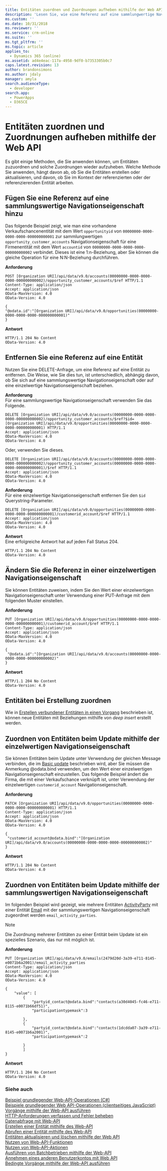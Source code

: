 ```yaml
---
title: Entitäten zuordnen und Zuordnungen aufheben mithilfe der Web API (Common Data Service für Apps) | Microsoft Docs
description: 'Lesen Sie, wie eine Referenz auf eine sammlungwertige Navigationseigenschaft hinzuzufügen, eine Referenz zu entfernen und eine vorhandene Referenz mithilfe der Web-API zu ändern.'
ms.custom: ''
ms.date: 10/31/2018
ms.reviewer: ''
ms.service: crm-online
ms.suite: ''
ms.tgt_pltfrm: ''
ms.topic: article
applies_to:
  - Dynamics 365 (online)
ms.assetid: ad4e4eac-117a-4958-9df0-b7353305b0c7
caps.latest.revision: 13
author: brandonsimons
ms.author: jdaly
manager: amyla
search.audienceType:
  - developer
search.app:
  - PowerApps
  - D365CE
---
```

# <a name="associate-and-disassociate-entities-using-the-web-api"></a>Entitäten zuordnen und Zuordnungen aufheben mithilfe der Web API

Es gibt einige Methoden, die Sie anwenden können, um Entitäten zuzuordnen und solche Zuordnungen wieder aufzuheben. Welche Methode Sie anwenden, hängt davon ab, ob Sie die Entitäten erstellen oder aktualisieren, und davon, ob Sie im Kontext der referenzierten oder der referenzierenden Entität arbeiten.  

<a name="bkmk_Addareferencetoacollection"></a>

## <a name="add-a-reference-to-a-collection-valued-navigation-property"></a>Fügen Sie eine Referenz auf eine sammlungswertige Navigationseigenschaft hinzu

 Das folgende Beispiel zeigt, wie man eine vorhandene Verkaufschancenentität mit dem Wert `opportunityid` von `00000000-0000-0000-0000-000000000001` zur sammlungwertigen `opportunity_customer_accounts` Navigationseigenschaft für eine Firmenentität mit dem Wert `accountid` von `00000000-0000-0000-0000-000000000002` verbindet. Dieses ist eine 1:n-Beziehung, aber Sie können die gleiche Operation für eine N:N-Beziehung durchführen.  
  
**Anforderung**  
```http  
POST [Organization URI]/api/data/v9.0/accounts(00000000-0000-0000-0000-000000000002)/opportunity_customer_accounts/$ref HTTP/1.1   
Content-Type: application/json   
Accept: application/json   
OData-MaxVersion: 4.0   
OData-Version: 4.0  
  
{  
"@odata.id":"[Organization URI]/api/data/v9.0/opportunities(00000000-0000-0000-0000-000000000001)"  
}  
```  
  
**Antwort**  
```http 
HTTP/1.1 204 No Content  
OData-Version: 4.0  
```  
  
<a name="bkmk_Removeareferencetoanentity"></a>

## <a name="remove-a-reference-to-an-entity"></a>Entfernen Sie eine Referenz auf eine Entität

 Nutzen Sie eine DELETE-Anfrage, um eine Referenz auf eine Entität zu entfernen. Die Weise, wie Sie dies tun, ist unterschiedlich, abhängig davon, ob Sie sich auf eine sammlungswertige Navigationseigenschaft oder auf eine einzelwertige Navigationseigenschaft beziehen.  
  
 **Anforderung**  
 Für eine sammlungswertige Navigationseigenschaft verwenden Sie das Folgende.  
  
```http  
DELETE [Organization URI]/api/data/v9.0/accounts(00000000-0000-0000-0000-000000000002)/opportunity_customer_accounts/$ref?$id=[Organization URI]/api/data/v9.0/opportunities(00000000-0000-0000-0000-000000000001) HTTP/1.1  
Accept: application/json  
OData-MaxVersion: 4.0  
OData-Version: 4.0  
```  
  
 Oder, verwenden Sie dieses.  
  
```http 
DELETE [Organization URI]/api/data/v9.0/accounts(00000000-0000-0000-0000-000000000002)/opportunity_customer_accounts(00000000-0000-0000-0000-000000000001)/$ref HTTP/1.1  
Accept: application/json  
OData-MaxVersion: 4.0  
OData-Version: 4.0  
```  
  
 **Anforderung**  
 Für eine einzelwertige Navigationseigenschaft entfernen Sie den `$id` Querystring-Parameter.  
  
```http 
DELETE [Organization URI]/api/data/v9.0/opportunities(00000000-0000-0000-0000-000000000001)/customerid_account/$ref HTTP/1.1  
Accept: application/json  
OData-MaxVersion: 4.0  
OData-Version: 4.0  
```  
  
 **Antwort**  
 Eine erfolgreiche Antwort hat auf jeden Fall Status 204.  
  
```http 
HTTP/1.1 204 No Content  
OData-Version: 4.0  
```  
  
<a name="bkmk_Changethereferenceinasingle"></a>
 
## <a name="change-the-reference-in-a-single-valued-navigation-property"></a>Ändern Sie die Referenz in einer einzelwertigen Navigationseigenschaft

 Sie können Entitäten zuweisen, indem Sie den Wert einer einzelwertigen Navigationseigenschaft unter Verwendung einer PUT-Anfrage mit dem folgenden Muster einstellen.  
  
 **Anforderung**

```http 
PUT [Organization URI]/api/data/v9.0/opportunities(00000000-0000-0000-0000-000000000001)/customerid_account/$ref HTTP/1.1  
Content-Type: application/json  
Accept: application/json  
OData-MaxVersion: 4.0  
OData-Version: 4.0  
  
{  
 "@odata.id":"[Organization URI]/api/data/v9.0/accounts(00000000-0000-0000-0000-000000000002)"  
}  
```  
  
 **Antwort**  

```http 
HTTP/1.1 204 No Content  
OData-Version: 4.0  
```  
  
<a name="bkmk_Associateentitiesoncreate"></a>

## <a name="associate-entities-on-create"></a>Entitäten bei Erstellung zuordnen

 Wie in [Erstellen verbundener Entitäten in einen Vorgang](create-entity-web-api.md#bkmk_CreateRelated) beschrieben ist, können neue Entitäten mit Beziehungen mithilfe von *deep insert* erstellt werden.  
  
<a name="bkmk_Associateentitiesonupdate"></a>

## <a name="associate-entities-on-update-using-single-valued-navigation-property"></a>Zuordnen von Entitäten beim Update mithilfe der einzelwertigen Navigationseigenschaft

 Sie können Entitäten beim Update unter Verwendung der gleichen Message verbinden, die im [Basic update](update-delete-entities-using-web-api.md#bkmk_update) beschrieben wird, aber Sie müssen die Anmerkung @odata.bind verwenden, um den Wert einer einzelwertigen Navigationseigenschaft einzustellen. Das folgende Beispiel ändert die Firma, die mit einer Verkaufschance verknüpft ist, unter Verwendung der einzelwertigen `customerid_account` Navigationseigenschaft.  
  
 **Anforderung**

```http 
PATCH [Organization URI]/api/data/v9.0/opportunities(00000000-0000-0000-0000-000000000001) HTTP/1.1  
Content-Type: application/json  
Accept: application/json  
OData-MaxVersion: 4.0  
OData-Version: 4.0  
  
{  
 "customerid_account@odata.bind":"[Organization URI]/api/data/v9.0/accounts(00000000-0000-0000-0000-000000000002)"  
}  
```  
  
 **Antwort**  

```http 
HTTP/1.1 204 No Content  
OData-Version: 4.0  
```  
<a name="bkmk_Associateentitiesonupdate_multi"></a>

## <a name="associate-entities-on-update-using-collection-valued-navigation-property"></a>Zuordnen von Entitäten beim Update mithilfe der sammlungswertigen Navigationseigenschaft

Im folgenden Beispiel wird gezeigt, wie mehrere Entitäten [ActivityParty](../reference/entities/activityparty.md) mit einer Entität [Email](../reference/entities/email.md) mit der sammlungswertigen Navigationseigenschaft zugeordnet werden `email_activity_parties`.

> [!NOTE]
> Die Zuordnung mehrerer Entitäten zu einer Entität beim Update ist ein spezielles Szenario, das nur mit <xref href="Microsoft.Dynamics.CRM.activityparty?text=activityparty EntityType" /> möglich ist.

**Anforderung**

```HTTP
PUT [Organization URI]/api/data/v9.0/emails(2479d20d-3a39-e711-8145-e0071b6a2001)/email_activity_parties
Content-Type: application/json  
Accept: application/json  
OData-MaxVersion: 4.0  
OData-Version: 4.0

{
    "value": [
        {
            "partyid_contact@odata.bind":"contacts(a30d4045-fc46-e711-8115-e0071b66df51)",
            "participationtypemask":3
            
        },
        {
            "partyid_contact@odata.bind":"contacts(1dcdda07-3a39-e711-8145-e0071b6a2001)",
            "participationtypemask":2
            
        }
        ]
}
```

**Antwort**

```HTTP
HTTP/1.1 204 No Content  
OData-Version: 4.0 
```

### <a name="see-also"></a>Siehe auch

 [Beispiel grundlegender Web-API-Operationen (C#)](samples/basic-operations-csharp.md)   
 [Beispiele grundlegender Web API-Operationen (clientseitiges JavaScript)](samples/basic-operations-client-side-javascript.md)   
 [Vorgänge mithilfe der Web-API ausführen](perform-operations-web-api.md)   
 [HTTP-Anforderungen verfassen und Fehler beheben](compose-http-requests-handle-errors.md)   
 [Datenabfrage mit Web-API](query-data-web-api.md)   
 [Erstellen einer Entität mithilfe des Web-API](create-entity-web-api.md)   
 [Abrufen einer Entität mithilfe des Web-API](retrieve-entity-using-web-api.md)   
 [Entitäten aktualisieren und löschen mithilfe der Web API](update-delete-entities-using-web-api.md)   
 [Nutzen von Web-API-Funktionen](use-web-api-functions.md)   
 [Nutzen von Web-API-Aktionen](use-web-api-actions.md)   
 [Ausführen von Batchbetrieben mithilfe der Web-API](execute-batch-operations-using-web-api.md)   
 [Annehmen eines anderen Benutzerkontos mit Web API](impersonate-another-user-web-api.md)   
 [Bedingte Vorgänge mithilfe der Web-API ausführen](perform-conditional-operations-using-web-api.md)
